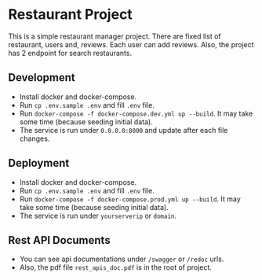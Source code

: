 # Restaurant Project
This is a simple restaurant manager project. There are fixed list of restaurant, users and, reviews. Each user can add 
reviews. Also, the project has 2 endpoint for search restaurants.

## Development
- Install docker and docker-compose.
- Run `cp .env.sample .env` and fill `.env` file.
- Run `docker-compose -f docker-compose.dev.yml up --build`. It may take some time (because seeding initial data).
- The service is run under `0.0.0.0:8000` and update after each file changes.

## Deployment
- Install docker and docker-compose.
- Run `cp .env.sample .env` and fill `.env` file.
- Run `docker-compose -f docker-compose.prod.yml up --build`. It may take some time (because seeding initial data).
- The service is run under `yourserverip` or `domain`.

## Rest API Documents
- You can see api documentations under `/swagger` or `/redoc` urls.
- Also, the pdf file `rest_apis_doc.pdf` is in the root of project.

